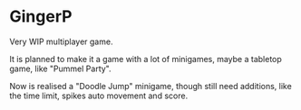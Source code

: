 # GingerP
 Very WIP multiplayer game.

 It is planned to make it a game with a lot of minigames, maybe a tabletop game, like "Pummel Party".

 Now is realised a "Doodle Jump" minigame, though still need additions, like the time limit, spikes auto movement and score.

